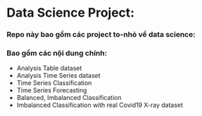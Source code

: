 # Data Science Project:

### Repo này bao gồm các project to-nhỏ về data science:
### Bao gồm các nội dung chính:
  - Analysis Table dataset
  - Analysis Time Series dataset
  - Time Series Classification
  - Time Series Forecasting
  - Balanced, Imbalanced Classification
  - Imbalanced Classification with real Covid19 X-ray dataset
